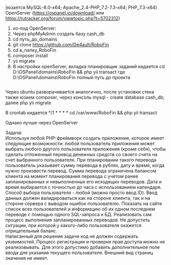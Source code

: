 (юзается MySQL-8.0-x64; Apache_2.4-PHP_7.2-7.3-x64; PHP_7.3-x64)
OpenServer (https://ospanel.io/download/ или https://rutracker.org/forum/viewtopic.php?t=5702312)
1. из-под OpenServer:
2. Через phpMyAdmin создать базу cash_db
3. cd путь_до_domains
4. git clone https://github.com/De4ault/RoboFin
5. cd в_папку_RoboFin
6. composer install
7. yii migrate
8. В настройки openServer, вкладка планировщик заданий кидается cd D:\OSPanel\domains\RoboFin && php yii transact
где D:\OSPanel\domains\RoboFin полный путь до проекта
~~~
~~~
Через ubuntu разворачивается аналогично, после установки стека также юзаем composer, через консоль mysql - create database cash_db; далее php yii migrate


В crontab кидается */1 * * * * cd /var/www/RoboFin && php yii transact


Однако лучше через OpenServer


Задача:  
Используя любой PHP-фреймворк создать приложение, которое имеет следующие        возможности: любой пользователь приложения может выбрать любого другого пользователя         приложения (кроме себя), чтобы сделать отложенный перевод денежных средств со своего           счета на счет выбранного пользователя. При планировании такого перевода пользователь          указывает сумму перевода в рублях, дату и время, когда нужно произвести перевод. Сумма             перевода ограничена балансом клиента на момент планирования перевода с учетом ранее           запланированных и невыполненных его исходящих переводов. Дата и время выбирается с           точностью до часа с использованием календаря. Способ выбора пользователя - любой (можно            просто ввод ID). Ввод данных должен валидироваться как на стороне клиента, так и на стороне               сервера с выводом ошибок пользователю. Показать на сайте список всех пользователей и информацию об их одном последнем            переводе с помощью одного SQL-запроса к БД. Реализовать сам процесс выполнения запланированных переводов. Не допустить        ситуации, при которой у какого-либо пользователя окажется отрицательный баланс.   
Написанный для решения задачи код не должен содержать уязвимостей. Процесс          регистрации и проверки прав доступа можно не реализовывать. Для этого допустимо добавить            дополнительное поле ввода для указания текущего пользователя. Внешний вид страниц          значения не имеет.
